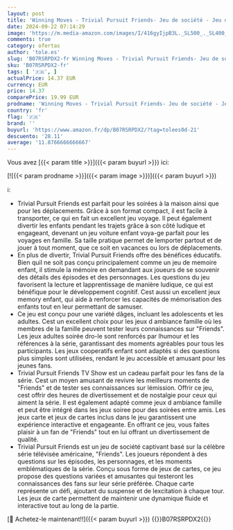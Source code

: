 ```yaml
---
layout: post
title: 'Winning Moves - Trivial Pursuit Friends- Jeu de société - Jeu de plateau - Jeu de voyage - 600 Questions Réponses - A partir de 12 ans - Version française'
date: 2024-09-22 07:14:29
image: 'https://m.media-amazon.com/images/I/416gyIjpB3L._SL500_._SL400_.jpg'
comments: true
category: ofertas
author: 'tole.es'
slug: 'B07RSRPDX2-fr Winning Moves - Trivial Pursuit Friends- Jeu de société -...'
sku: 'B07RSRPDX2-fr'
tags: [ '🇫🇷', ]
actualPrice: 14.37 EUR
currency: EUR
price: 14.37
comparePrice: 19.99 EUR
prodname: 'Winning Moves - Trivial Pursuit Friends- Jeu de société - Jeu de plateau - Jeu de voyage - 600 Questions Réponses - A partir de 12 ans - Version française'
country: 'fr'
flag: '🇫🇷'
brand: ''
buyurl: 'https://www.amazon.fr/dp/B07RSRPDX2/?tag=tolees0d-21'
descuento: '28.11'
average: '11.8766666666667'
---
```


Vous avez [{{< param title >}}]({{< param buyurl >}}) ici:

[![{{< param prodname >}}]({{< param image >}})]({{< param buyurl >}})

ℹ️:

- Trivial Pursuit Friends est parfait pour les soirées à la maison ainsi que pour les déplacements. Grâce à son format compact, il est facile à transporter, ce qui en fait un excellent jeu voyage. Il peut également divertir les enfants pendant les trajets grâce à son côté ludique et engageant, devenant un jeu voiture enfant voya-ge parfait pour les voyages en famille. Sa taille pratique permet de lemporter partout et de jouer à tout moment, que ce soit en vacances ou lors de déplacements.
- En plus de divertir, Trivial Pursuit Friends offre des bénéfices éducatifs. Bien quil ne soit pas conçu principalement comme un jeu de memoire enfant, il stimule la mémoire en demandant aux joueurs de se souvenir des détails des épisodes et des personnages. Les questions du jeu favorisent la lecture et lapprentissage de manière ludique, ce qui est bénéfique pour le développement cognitif. Cest aussi un excellent jeux memory enfant, qui aide à renforcer les capacités de mémorisation des enfants tout en leur permettant de samuser.
- Ce jeu est conçu pour une variété dâges, incluant les adolescents et les adultes. Cest un excellent choix pour les jeux d ambiance famille où les membres de la famille peuvent tester leurs connaissances sur "Friends". Les jeux adultes soirée dro-le sont renforcés par lhumour et les références à la série, garantissant des moments agréables pour tous les participants. Les jeux cooperatifs enfant sont adaptés si des questions plus simples sont utilisées, rendant le jeu accessible et amusant pour les jeunes fans.
- Trivial Pursuit Friends TV Show est un cadeau parfait pour les fans de la série. Cest un moyen amusant de revivre les meilleurs moments de "Friends" et de tester ses connaissances sur lémission. Offrir ce jeu, cest offrir des heures de divertissement et de nostalgie pour ceux qui aiment la série. Il est également adapté comme jeux d ambiance famille et peut être intégré dans les jeux soiree pour des soirées entre amis. Les jeux carte et jeux de cartes inclus dans le jeu garantissent une expérience interactive et engageante. En offrant ce jeu, vous faites plaisir à un fan de "Friends" tout en lui offrant un divertissement de qualité.
- Trivial Pursuit Friends est un jeu de société captivant basé sur la célèbre série télévisée américaine, "Friends". Les joueurs répondent à des questions sur les épisodes, les personnages, et les moments emblématiques de la série. Conçu sous forme de jeux de cartes, ce jeu propose des questions variées et amusantes qui testeront les connaissances des fans sur leur série préférée. Chaque carte représente un défi, ajoutant du suspense et de lexcitation à chaque tour. Les jeux de carte permettent de maintenir une dynamique fluide et interactive tout au long de la partie.

[🛒 Achetez-le maintenant!!]({{< param buyurl >}})
{{<world>}}B07RSRPDX2{{</world>}}
